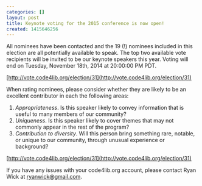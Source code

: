 ```yaml
---
categories: []
layout: post
title: Keynote voting for the 2015 conference is now open!
created: 1415646256
---
```

All nominees have been contacted and the 19 (!) nominees included in this election are all potentially available to speak. The top two available vote recipients will be invited to be our keynote speakers this year. Voting will end on Tuesday, November 18th, 2014 at 20:00:00 PM PDT.

[http://vote.code4lib.org/election/31](http://vote.code4lib.org/election/31)

When rating nominees, please consider whether they are likely to be an
excellent contributor in each the following areas:

1) *Appropriateness*. Is this speaker likely to convey information that is useful to many members of our community?
2) *Uniqueness*. Is this speaker likely to cover themes that may not commonly appear in the rest of the program?
3) *Contribution to diversity*. Will this person bring something rare, notable, or unique to our community, through unusual experience or background?

[http://vote.code4lib.org/election/31](http://vote.code4lib.org/election/31)

If you have any issues with your code4lib.org account, please contact Ryan Wick at
ryanwick@gmail.com.

